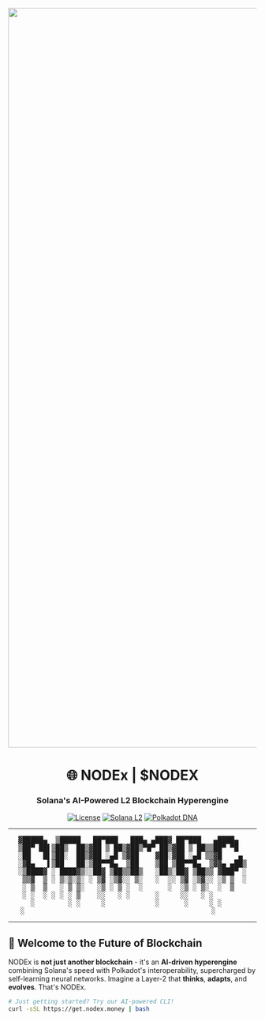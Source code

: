 <p align="center">
  <img src="https://pbs.twimg.com/profile_banners/1687816145859137537/1739622305/1500x500" width="1500" alt="NODEx AI Pulse">
</p>

<h1 align="center">🌐 NODEx | $NODEX</h1>
<h3 align="center">Solana's AI-Powered L2 Blockchain Hyperengine</h3>

<div align="center">
  
  
  [![License](https://img.shields.io/badge/License-Apache--2.0-ff69b4?style=for-the-badge)](LICENSE)
  [![Solana L2](https://img.shields.io/badge/Solana_L2-Enabled-8A2BE2?style=for-the-badge&logo=solana)](https://solana.com)
  [![Polkadot DNA](https://img.shields.io/badge/Polkadot_DNA-Integrated-E6007A?style=for-the-badge&logo=polkadot)](https://polkadot.network)

</div>

---

<!-- ASCII Art -->
<div align="center">
<pre>
▓█████▄  ▒█████   ██▀███   ███▄ ▄███▓ ██▀███   ▄████▄  
▒██▀ ██▌▒██▒  ██▒▓██ ▒ ██▒▓██▒▀█▀ ██▒▓██ ▒ ██▒▒██▀ ▀█  
░██   █▌▒██░  ██▒▓██ ░▄█ ▒▓██    ▓██░▓██ ░▄█ ▒▒▓█    ▄ 
░▓█▄   ▌▒██   ██░▒██▀▀█▄  ▒██    ▒██ ▒██▀▀█▄  ▒▓▓▄ ▄██▒
░▒████▓ ░ ████▓▒░░██▓ ▒██▒▒██▒   ░██▒░██▓ ▒██▒▒ ▓███▀ ░
 ▒▒▓  ▒ ░ ▒░▒░▒░ ░ ▒▓ ░▒▓░░ ▒░   ░  ░░ ▒▓ ░▒▓░░ ░▒ ▒  ░
 ░ ▒  ▒   ░ ▒ ▒░   ░▒ ░ ▒ ░  ░      ░  ░▒ ░ ▒░  ░  ▒   
 ░ ░  ░ ░ ░ ░ ▒    ░░   ░ ░      ░     ░░   ░ ░        
   ░        ░ ░     ░            ░      ░     ░ ░      
 ░                                             ░        
</pre>
</div>

---

## 🚀 **Welcome to the Future of Blockchain**

NODEx is **not just another blockchain** - it's an **AI-driven hyperengine** combining Solana's speed with Polkadot's interoperability, supercharged by self-learning neural networks. Imagine a Layer-2 that **thinks**, **adapts**, and **evolves**. That's NODEx.

```bash
# Just getting started? Try our AI-powered CLI!
curl -sSL https://get.nodex.money | bash
